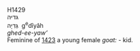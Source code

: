 <body>
  <p>H1429<br>  גּדיּה  <br> גְּדִיָה  ‎  g<sup>e</sup>dı̂yâh  <br><i>ghed-ee-yaw‘ </i><br>Feminine of <a href="h1423.htm">1423</a>  a young female <i>goat: - </i>kid.<br></p>
 </body>